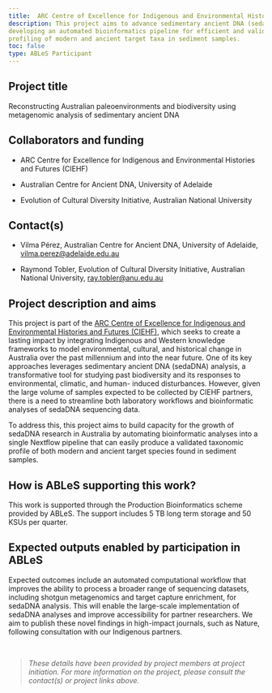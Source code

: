 ```yaml
---
title:  ARC Centre of Excellence for Indigenous and Environmental Histories and Futures (CIEHF).
description: This project aims to advance sedimentary ancient DNA (sedaDNA) research in Australia by
developing an automated bioinformatics pipeline for efficient and validated taxonomic
profiling of modern and ancient target taxa in sediment samples.
toc: false
type: ABLeS Participant
---
```


## Project title

Reconstructing Australian paleoenvironments and biodiversity using metagenomic analysis of sedimentary ancient DNA

## Collaborators and funding

- ARC Centre for Excellence for Indigenous and Environmental Histories and Futures
(CIEHF)

- Australian Centre for Ancient DNA, University of Adelaide

- Evolution of Cultural Diversity Initiative, Australian National University

## Contact(s)

- Vilma Pérez, Australian Centre for Ancient DNA, University of Adelaide, <vilma.perez@adelaide.edu.au>

- Raymond Tobler, Evolution of Cultural Diversity Initiative, Australian National University, <ray.tobler@anu.edu.au>

## Project description and aims

This project is part of the [ARC Centre of Excellence for Indigenous and Environmental
Histories and Futures (CIEHF)](https://ciehf.au/), which seeks to create a lasting impact by integrating
Indigenous and Western knowledge frameworks to model environmental, cultural, and
historical change in Australia over the past millennium and into the near future. One of its
key approaches leverages sedimentary ancient DNA (sedaDNA) analysis, a transformative
tool for studying past biodiversity and its responses to environmental, climatic, and human-
induced disturbances. However, given the large volume of samples expected to be collected
by CIEHF partners, there is a need to streamline both laboratory workflows and bioinformatic
analyses of sedaDNA sequencing data.

To address this, this project aims to build capacity for the growth of sedaDNA research in
Australia by automating bioinformatic analyses into a single Nextflow pipeline that can easily
produce a validated taxonomic profile of both modern and ancient target species found in
sediment samples.

## How is ABLeS supporting this work?

This work is supported through the Production Bioinformatics scheme provided by ABLeS. The support includes 5 TB long term storage and 50 KSUs per quarter.

## Expected outputs enabled by participation in ABLeS

Expected outcomes include an automated computational workflow that improves the ability
to process a broader range of sequencing datasets, including shotgun metagenomics and
target capture enrichment, for sedaDNA analysis. This will enable the large-scale
implementation of sedaDNA analyses and improve accessibility for partner researchers. We
aim to publish these novel findings in high-impact journals, such as Nature, following
consultation with our Indigenous partners.

<br/>

> *These details have been provided by project members at project initiation. For more information on the project, please consult the contact(s) or project links above.*
